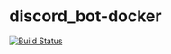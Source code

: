 # discord_bot-docker
[![Build Status](https://travis-ci.org/sasjafor/Announcer-Bot.svg?branch=master)](https://travis-ci.org/sasjafor/Announcer-Bot)
